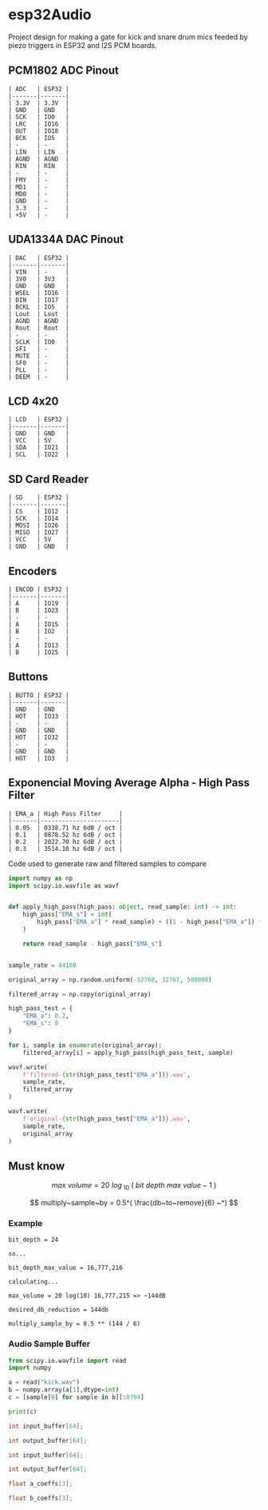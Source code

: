 # esp32Audio

Project design for making a gate for kick and snare drum mics feeded by piezo triggers in ESP32 and I2S PCM boards.

## PCM1802 ADC Pinout
```
| ADC   | ESP32 |
|-------|-------|
| 3.3V  | 3.3V  |
| GND   | GND   |
| SCK   | IO0   |
| LRC   | IO16  |
| OUT   | IO18  |
| BCK   | IO5   |
| -     | -     |
| LIN   | LIN   |
| AGND  | AGND  |
| RIN   | RIN   |
| -     | -     |
| FMY   | -     |
| MD1   | -     |
| MD0   | -     |
| GND   | -     |
| 3.3   | -     |
| +5V   | -     |

```

## UDA1334A DAC Pinout
```
| DAC   | ESP32 |
|-------|-------|
| VIN   | -     |
| 3V0   | 3V3   |
| GND   | GND   |
| WSEL  | IO16  |
| DIN   | IO17  |
| BCKL  | IO5   |
| Lout  | Lout  |
| AGND  | AGND  |
| Rout  | Rout  |
| -     | -     |
| SCLK  | IO0   |    
| SF1   | -     |
| MUTE  | -     |
| SF0   | -     |
| PLL   | -     |
| DEEM  | -     |

```

## LCD 4x20
```
| LCD   | ESP32 |
|-------|-------|
| GND   | GND   |
| VCC   | 5V    |
| SDA   | IO21  |
| SCL   | IO22  |
```

## SD Card Reader
```
| SD    | ESP32 |
|-------|-------|
| CS    | IO12  |
| SCK   | IO14  |
| MOSI  | IO26  |
| MISO  | IO27  |
| VCC   | 5V    |
| GND   | GND   |

```

## Encoders
```
| ENCOD | ESP32 |
|-------|-------|
| A     | IO19  |
| B     | IO23  |
| -     | -     |
| A     | IO15  |
| B     | IO2   |
| -     | -     |
| A     | IO13  |
| B     | IO25  |

```

## Buttons
```
| BUTTO | ESP32 |
|-------|-------|
| GND   | GND   |
| HOT   | IO33  |
| -     | -     |
| GND   | GND   |
| HOT   | IO32  |
| -     | -     |
| GND   | GND   |
| HOT   | IO3   |

```

## Exponencial Moving Average Alpha - High Pass Filter
```
| EMA_a | High Pass Filter     |
|-------|----------------------|
| 0.05  | 0338.71 hz 6dB / oct |
| 0.1   | 0878.52 hz 6dB / oct |
| 0.2   | 2022.70 hz 6dB / oct |
| 0.3   | 3514.10 hz 6dB / oct |
```

Code used to generate raw and filtered samples to compare

```python
import numpy as np
import scipy.io.wavfile as wavf


def apply_high_pass(high_pass: object, read_sample: int) -> int:
	high_pass["EMA_s"] = int(
        high_pass["EMA_a"] * read_sample) + ((1 - high_pass["EMA_a"]) * high_pass["EMA_s"]
    )

	return read_sample - high_pass["EMA_s"]


sample_rate = 44100

original_array = np.random.uniform(-32768, 32767, 500000)

filtered_array = np.copy(original_array)

high_pass_test = {
    "EMA_a": 0.2,
    "EMA_s": 0
}

for i, sample in enumerate(original_array):
    filtered_array[i] = apply_high_pass(high_pass_test, sample)

wavf.write(
    f'filtered-{str(high_pass_test["EMA_a"])}.wav', 
    sample_rate, 
    filtered_array
)

wavf.write(
    f'original-{str(high_pass_test["EMA_a"])}.wav', 
    sample_rate, 
    original_array
)

```

## Must know

$$ max~volume = 20~log_{~10~} (~bit~depth~max~value - 1~) $$

$$ multiply~sample~by = 0.5^( \frac{db~to~remove}{6} ~^) $$

### Example

```
bit_depth = 24

so...

bit_depth_max_value = 16,777,216

calculating...

max_volume = 20 log(10) 16,777,215 => ~144dB

desired_db_reduction = 144db

multiply_sample_by = 0.5 ** (144 / 6)
```

### Audio Sample Buffer

```python
from scipy.io.wavfile import read
import numpy

a = read("kick.wav")
b = numpy.array(a[1],dtype=int)
c = [sample[0] for sample in b][:8704]

print(c)
```

```cpp
int input_buffer[64];

int output_buffer[64];

int input_buffer[64];

int output_buffer[64];

float a_coeffs[3];

float b_coeffs[3];

```
